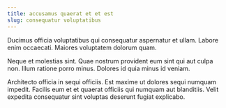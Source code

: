 ```yaml
---
title: accusamus quaerat et et est
slug: consequatur voluptatibus
---
```


Ducimus officia voluptatibus qui consequatur aspernatur et ullam. Labore enim occaecati. Maiores voluptatem dolorum quam.

Neque et molestias sint. Quae nostrum provident eum sint qui aut culpa non. Illum ratione porro minus. Dolores id quia minus id veniam.

Architecto officia in sequi officiis. Est maxime ut dolores sequi numquam impedit. Facilis eum et et quaerat officiis qui numquam aut blanditiis. Velit expedita consequatur sint voluptas deserunt fugiat explicabo.

